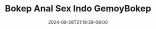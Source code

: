 --- 
title: "Bokep Anal Sex Indo  GemoyBokep"
description: "streaming bokeh Bokep Anal Sex Indo  GemoyBokep terbaru video full  "
date: 2024-09-28T21:19:39-08:00
file_code: "9xuvg3pfwdc2"
draft: false
cover: "7m7sow577cc2hhhz.jpg"
tags: ["Bokep", "Anal", "Sex", "Indo", "GemoyBokep", "bokep-indo", "bokep-viral", "bokep-ig"]
length: 51
fld_id: "1483139"
foldername: "Anal indo"
categories: ["Anal indo"]
views: 0
---